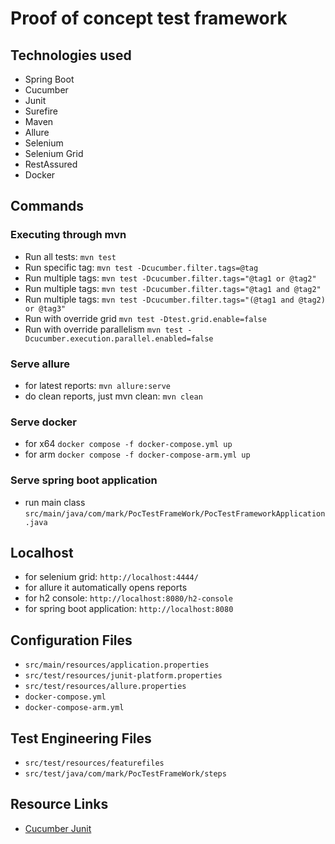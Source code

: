 # Proof of concept test framework
## Technologies used
- Spring Boot
- Cucumber
- Junit
- Surefire
- Maven
- Allure
- Selenium
- Selenium Grid
- RestAssured
- Docker
## Commands
### Executing through mvn
- Run all tests: `mvn test`
- Run specific tag: `mvn test -Dcucumber.filter.tags=@tag`
- Run multiple tags: `mvn test -Dcucumber.filter.tags="@tag1 or @tag2"`
- Run multiple tags: `mvn test -Dcucumber.filter.tags="@tag1 and @tag2"`
- Run multiple tags: `mvn test -Dcucumber.filter.tags="(@tag1 and @tag2) or @tag3"`
- Run with override grid `mvn test -Dtest.grid.enable=false`
- Run with override parallelism `mvn test -Dcucumber.execution.parallel.enabled=false`
### Serve allure 
- for latest reports: `mvn allure:serve`
- do clean reports, just mvn clean: `mvn clean`
### Serve docker
- for x64 `docker compose -f docker-compose.yml up`
- for arm `docker compose -f docker-compose-arm.yml up`
### Serve spring boot application
- run main class `src/main/java/com/mark/PocTestFrameWork/PocTestFrameworkApplication.java`
## Localhost
- for selenium grid: `http://localhost:4444/`
- for allure it automatically opens reports
- for h2 console: `http://localhost:8080/h2-console`
- for spring boot application: `http://localhost:8080`
## Configuration Files
- `src/main/resources/application.properties`
- `src/test/resources/junit-platform.properties`
- `src/test/resources/allure.properties`
- `docker-compose.yml`
- `docker-compose-arm.yml`
## Test Engineering Files
- `src/test/resources/featurefiles`
- `src/test/java/com/mark/PocTestFrameWork/steps`
## Resource Links
- [Cucumber Junit](https://github.com/cucumber/cucumber-jvm/tree/main/cucumber-junit-platform-engine)
